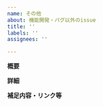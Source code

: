 ```yaml
---
name: その他
about: 機能開発・バグ以外のissue
title: ''
labels: ''
assignees: ''

---
```


**概要**

**詳細**

**補足内容・リンク等**
